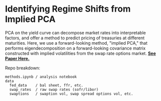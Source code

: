 # Identifying Regime Shifts from Implied PCA

PCA on the yield curve can decompose market rates into interpretable factors, and offer a method to predict pricing of treasuries at different maturities. Here, we use a forward-looking method, "implied PCA," that performs eigendecomposition on a forward-looking covariance matrix constructed with implied volatilities from the swap rate options market. **[See Paper Here.](https://drive.google.com/file/d/1fZC0Ho_vu-3aAySx8ZQ2ODebPp9ILClr/view?usp=sharing)** 

Repo breakdown:

```
methods.ipynb / analysis notebook
data
  fed_data    / bal sheet, ffr, etc. 
  swap_rates  / raw swap rates (sofr/libor)
  swaptions   / swaption vol, swap spread options vol, etc. 
``` 
